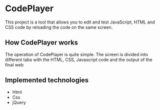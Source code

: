 # CodePlayer
This project is a tool that allows you to edit and test JavaScript, HTML and CSS code by reloading the code on the same screen.
<h2> How CodePlayer works </h2>
The operation of CodePlayer is quite simple. The screen is divided into different tabs with the HTML, CSS, Javascript code and the output of the final web
<h2> Implemented technologies </h2>
<ul>
<li>Html</li>
<li>Css</li>
<li>jQuery</li>
